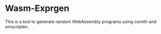 # Wasm-Exprgen

This is a tool to generate random WebAssembly programs using csmith and emscripten.

